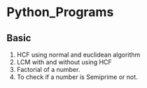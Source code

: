 # Python_Programs

## Basic
1. HCF using normal and euclidean algorithm
2. LCM with and without using HCF
3. Factorial of a number.
4. To check if a number is Semiprime or not.
